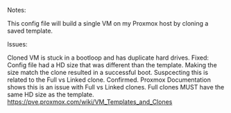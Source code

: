 Notes:

This config file will build a single VM on my Proxmox host by cloning a saved template.


Issues:

Cloned VM is stuck in a bootloop and has duplicate hard drives.
  Fixed: Config file had a HD size that was different than the template. Making the size match the clone resulted in a successful boot. Suspcecting this is related to the Full vs Linked clone.
         Confirmed. Proxmox Documentation shows this is an issue with Full vs Linked clones. Full clones MUST have the same HD size as the template. https://pve.proxmox.com/wiki/VM_Templates_and_Clones
